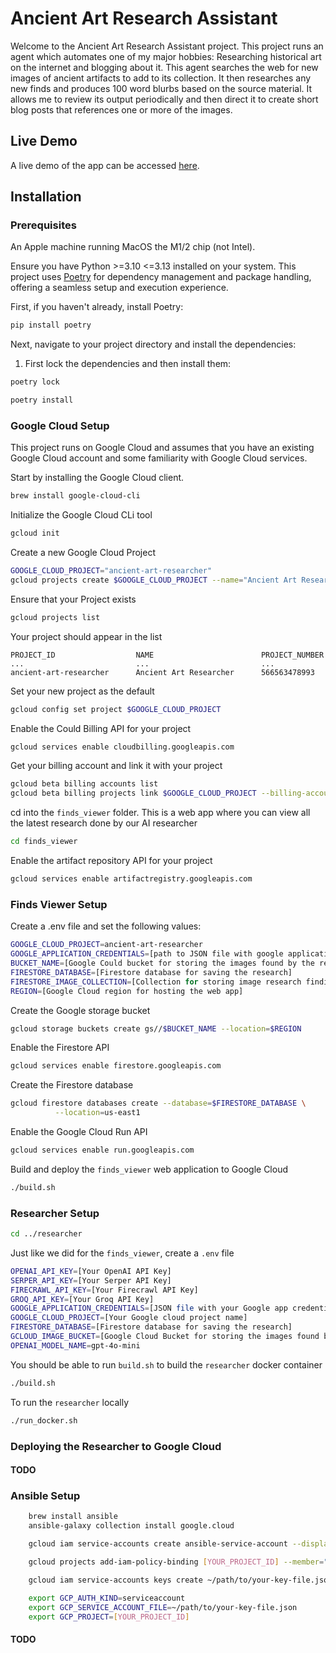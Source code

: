 # Ancient Art Research Assistant 

Welcome to the Ancient Art Research Assistant project. This project runs an agent which automates one of my major hobbies: Researching historical art on the internet and blogging about it. This agent searches the web for new images of ancient artifacts to add to its collection. It then researches any new finds and produces 100 word blurbs based on the source material. It allows me to review its output periodically and then direct it to create short blog posts that references one or more of the images. 

## Live Demo

A live demo of the app can be accessed [here](https://indian-art.info).

## Installation

### Prerequisites
An Apple machine running MacOS the M1/2 chip (not Intel).

Ensure you have Python >=3.10 <=3.13 installed on your system. This project uses [Poetry](https://python-poetry.org/) for dependency management and package handling, offering a seamless setup and execution experience.

First, if you haven't already, install Poetry:

```bash
pip install poetry
```
Next, navigate to your project directory and install the dependencies:

1. First lock the dependencies and then install them:
```bash
poetry lock
```
```bash
poetry install
```

### Google Cloud Setup
This project runs on Google Cloud and assumes that you have an existing Google Cloud
account and some familiarity with Google Cloud services.

Start by installing the Google Cloud client.
```sh
brew install google-cloud-cli
```

Initialize the Google Cloud CLi tool
```sh
gcloud init
```

Create a new Google Cloud Project
```sh
GOOGLE_CLOUD_PROJECT="ancient-art-researcher"
gcloud projects create $GOOGLE_CLOUD_PROJECT --name="Ancient Art Researcher"
```

Ensure that your Project exists
```sh
gcloud projects list
```

Your project should appear in the list 
```
PROJECT_ID                  NAME                        PROJECT_NUMBER
...                         ...                         ...
ancient-art-researcher      Ancient Art Researcher      566563478993
```

Set your new project as the default 
```sh
gcloud config set project $GOOGLE_CLOUD_PROJECT
```

Enable the Could Billing API for your project
```sh
gcloud services enable cloudbilling.googleapis.com
```

Get your billing account and link it with your project
```sh
gcloud beta billing accounts list 
gcloud beta billing projects link $GOOGLE_CLOUD_PROJECT --billing-account=[YOUR_BILLING_ACCOUNT_ID]
```

cd into the `finds_viewer` folder. This is a web app where you can view all the latest
research done by our AI researcher
```sh
cd finds_viewer
```

Enable the artifact repository API for your project
```sh
gcloud services enable artifactregistry.googleapis.com
```

### Finds Viewer Setup

Create a .env file and set the following values:
```sh
GOOGLE_CLOUD_PROJECT=ancient-art-researcher
GOOGLE_APPLICATION_CREDENTIALS=[path to JSON file with google application credentials]
BUCKET_NAME=[Google Could bucket for storing the images found by the researcher]
FIRESTORE_DATABASE=[Firestore database for saving the research]
FIRESTORE_IMAGE_COLLECTION=[Collection for storing image research findings]
REGION=[Google Cloud region for hosting the web app]
```

Create the Google storage bucket 
```sh
gcloud storage buckets create gs//$BUCKET_NAME --location=$REGION
```

Enable the Firestore API
```sh
gcloud services enable firestore.googleapis.com
```

Create the Firestore database 
```sh
gcloud firestore databases create --database=$FIRESTORE_DATABASE \
          --location=us-east1
```

Enable the Google Cloud Run API
```sh
gcloud services enable run.googleapis.com
```

Build and deploy the `finds_viewer` web application to Google Cloud
```sh
./build.sh
```

### Researcher Setup

```sh
cd ../researcher
```

Just like we did for the `finds_viewer`, create a `.env` file
```sh
OPENAI_API_KEY=[Your OpenAI API Key]
SERPER_API_KEY=[Your Serper API Key]
FIRECRAWL_API_KEY=[Your Firecrawl API Key]
GROQ_API_KEY=[Your Groq API Key]
GOOGLE_APPLICATION_CREDENTIALS=[JSON file with your Google app credentials]
GOOGLE_CLOUD_PROJECT=[Your Google cloud project name]
FIRESTORE_DATABASE=[Firestore database for saving the research]
GCLOUD_IMAGE_BUCKET=[Google Cloud Bucket for storing the images found by the researcher]
OPENAI_MODEL_NAME=gpt-4o-mini
```

You should be able to run `build.sh` to build the `researcher` docker container
```sh
./build.sh
```

To run the `researcher` locally
```sh
./run_docker.sh
```

### Deploying the Researcher to Google Cloud

#### TODO


### Ansible Setup

```bash
    brew install ansible
    ansible-galaxy collection install google.cloud

    gcloud iam service-accounts create ansible-service-account --display-name="Ansible Service Account"

    gcloud projects add-iam-policy-binding [YOUR_PROJECT_ID] --member="serviceAccount:ansible-service-account@[YOUR_PROJECT_ID].iam.gserviceaccount.com" --role="roles/compute.admin"

    gcloud iam service-accounts keys create ~/path/to/your-key-file.json --iam-account=ansible-service-account@[YOUR_PROJECT_ID].iam.gserviceaccount.com

    export GCP_AUTH_KIND=serviceaccount
    export GCP_SERVICE_ACCOUNT_FILE=~/path/to/your-key-file.json
    export GCP_PROJECT=[YOUR_PROJECT_ID]
```

#### TODO